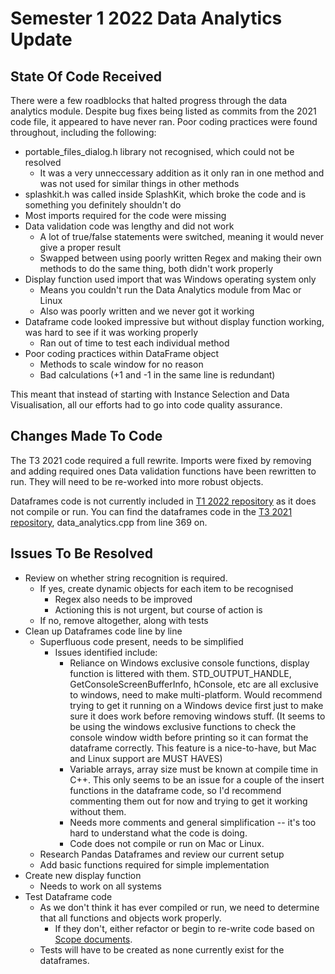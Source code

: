# Semester 1 2022 Data Analytics Update

## State Of Code Received

There were a few roadblocks that halted progress through the data analytics module. Despite bug
fixes being listed as commits from the 2021 code file, it appeared to have never ran. Poor coding
practices were found throughout, including the following:

- portable_files_dialog.h library not recognised, which could not be resolved
  - It was a very unneccessary addition as it only ran in one method and was not used for similar
    things in other methods
- splashkit.h was called inside SplashKit, which broke the code and is something you definitely
  shouldn't do
- Most imports required for the code were missing
- Data validation code was lengthy and did not work
  - A lot of true/false statements were switched, meaning it would never give a proper result
  - Swapped between using poorly written Regex and making their own methods to do the same thing,
    both didn't work properly
- Display function used import that was Windows operating system only
  - Means you couldn't run the Data Analytics module from Mac or Linux
  - Also was poorly written and we never got it working
- Dataframe code looked impressive but without display function working, was hard to see if it was
  working properly
  - Ran out of time to test each individual method
- Poor coding practices within DataFrame object
  - Methods to scale window for no reason
  - Bad calculations (+1 and -1 in the same line is redundant)

This meant that instead of starting with Instance Selection and Data Visualisation, all our efforts
had to go into code quality assurance.

## Changes Made To Code

The T3 2021 code required a full rewrite. Imports were fixed by removing and adding required ones
Data validation functions have been rewritten to run. They will need to be re-worked into more
robust objects.

Dataframes code is not currently included in
[T1 2022 repository](https://github.com/lawrence0arabia/splashkit-core/tree/develop/coresdk/src/coresdk/data_analytics.cpp)
as it does not compile or run. You can find the dataframes code in the
[T3 2021 repository](https://bitbucket-students.deakin.edu.au/users/zbargiamidis/repos/splashkit2021t3/browse),
data_analytics.cpp from line 369 on.

## Issues To Be Resolved

- Review on whether string recognition is required.
  - If yes, create dynamic objects for each item to be recognised
    - Regex also needs to be improved
    - Actioning this is not urgent, but course of action is
  - If no, remove altogether, along with tests
- Clean up Dataframes code line by line
  - Superfluous code present, needs to be simplified
    - Issues identified include:
      - Reliance on Windows exclusive console functions, display function is littered with them.
        STD_OUTPUT_HANDLE, GetConsoleScreenBufferInfo, hConsole, etc are all exclusive to windows,
        need to make multi-platform. Would recommend trying to get it running on a Windows device
        first just to make sure it does work before removing windows stuff. (It seems to be using
        the windows exclusive functions to check the console window width before printing so it can
        format the dataframe correctly. This feature is a nice-to-have, but Mac and Linux support
        are MUST HAVES)
      - Variable arrays, array size must be known at compile time in C++. This only seems to be an
        issue for a couple of the insert functions in the dataframe code, so I'd recommend
        commenting them out for now and trying to get it working without them.
      - Needs more comments and general simplification -- it's too hard to understand what the code
        is doing.
      - Code does not compile or run on Mac or Linux.
  - Research Pandas Dataframes and review our current setup
  - Add basic functions required for simple implementation
- Create new display function
  - Needs to work on all systems
- Test Dataframe code
  - As we don't think it has ever compiled or run, we need to determine that all functions and
    objects work properly.
    - If they don't, either refactor or begin to re-write code based on
      [Scope documents](../Scope/Index.md).
  - Tests will have to be created as none currently exist for the dataframes.
